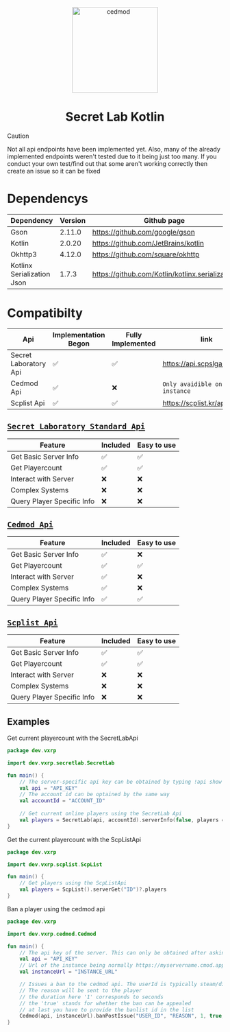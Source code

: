 <div align="center">
  <img src="https://www.giantbomb.com/a/uploads/scale_medium/35/359560/2960939-logo_stylized.png" width="200" height="200" alt="cedmod" title="cedmod"/>    
  <h1>Secret Lab Kotlin</h1>
</div>

> [!CAUTION]
> Not all api endpoints have been implemented yet.
> Also, many of the already implemented endpoints weren't tested due to it being just too many.
> If you conduct your own test/find out that some aren't working correctly then create an issue so it can be fixed

# Dependencys
| Dependency                 | Version | Github page                                     |
|----------------------------|---------|-------------------------------------------------|
| Gson                       | 2.11.0  | https://github.com/google/gson                  |
| Kotlin                     | 2.0.20  | https://github.com/JetBrains/kotlin             |
| Okhttp3                    | 4.12.0  | https://github.com/square/okhttp                |
| Kotlinx Serialization Json | 1.7.3   | https://github.com/Kotlin/kotlinx.serialization |


# Compatibilty

| Api                   | Implementation Begon | Fully Implemented  | link                         | Documentation Entry                                                                           |
|-----------------------|----------------------|--------------------|------------------------------|-----------------------------------------------------------------------------------------------|
| Secret Laboratory Api | :white_check_mark:   | :white_check_mark: | https://api.scpslgame.com/   | [existing entry](https://github.com/Vxrpenter/Cedmod-Api-Kotlin/wiki/SecretLab-Api-Endpoints) |
| Cedmod Api            | :white_check_mark:   | :x:                | `Only avaidible on instance` | [existing entry](https://github.com/Vxrpenter/Cedmod-Api-Kotlin/wiki/Cedmod-Api-Endpoints)    |
| Scplist Api           | :white_check_mark:   | :white_check_mark: | https://scplist.kr/api       | [existing entry](https://github.com/Vxrpenter/Cedmod-Api-Kotlin/wiki/Scplist-Api-Endpoints)   |

## [`Secret Laboratory Standard Api`](https://github.com/Vxrpenter/Cedmod-Api-Kotlin/wiki/SecretLab-Api-Endpoints)
| Feature                    | Included           | Easy to use        |
|----------------------------|--------------------|--------------------|
| Get Basic Server Info      | :white_check_mark: | :white_check_mark: |
| Get Playercount            | :white_check_mark: | :white_check_mark: |
| Interact with Server       | :x:                | :x:                |
| Complex Systems            | :x:                | :x:                |
| Query Player Specific Info | :x:                | :x:                |

## [`Cedmod Api`](https://github.com/Vxrpenter/Cedmod-Api-Kotlin/wiki/Cedmod-Api-Endpoints)
| Feature                    | Included           | Easy to use        |
|----------------------------|--------------------|--------------------|
| Get Basic Server Info      | :white_check_mark: | :x: |
| Get Playercount            | :white_check_mark: | :white_check_mark: |
| Interact with Server       | :white_check_mark: | :x:                |
| Complex Systems            | :white_check_mark: | :x:                |
| Query Player Specific Info | :white_check_mark: | :white_check_mark: |


## [`Scplist Api`](https://github.com/Vxrpenter/Cedmod-Api-Kotlin/wiki/Scplist-Api-Endpoints)
| Feature                    | Included           | Easy to use        |
|----------------------------|--------------------|--------------------|
| Get Basic Server Info      | :white_check_mark: | :white_check_mark: |
| Get Playercount            | :white_check_mark: | :white_check_mark: |
| Interact with Server       | :x:                | :x:                |
| Complex Systems            | :x:                | :x:                |
| Query Player Specific Info | :x:                | :x:                |

## Examples

Get current playercount with the SecretLabApi
```kotlin
package dev.vxrp

import dev.vxrp.secretlab.SecretLab

fun main() {
    // The server-specific api key can be obtained by typing !api show into the server console
    val api = "API_KEY"
    // The account id can be optained by the same way
    val accountId = "ACCOUNT_ID"
    
    // Get current online players using the SecretLab Api
    val players = SecretLab(api, accountId).serverInfo(false, players = true)?.servers?.get(0)?.players
}
```

Get the current playercount with the ScpListApi
```kotlin
package dev.vxrp

import dev.vxrp.scplist.ScpList

fun main() {
    // Get players using the ScpListApi
    val players = ScpList().serverGet("ID")?.players
}
```

Ban a player using the cedmod api
```kotlin
package dev.vxrp

import dev.vxrp.cedmod.Cedmod

fun main() {
    // The api key of the server. This can only be obtained after asking cedmod staff to active it for the specific instance
    val api = "API_KEY"
    // Url of the instance being normally https://myservername.cmod.app
    val instanceUrl = "INSTANCE_URL"

    // Issues a ban to the cedmod api. The userId is typically steam/discord id with @steam or @discord attached.
    // The reason will be sent to the player
    // the duration here '1' corresponds to seconds
    // the 'true' stands for whether the ban can be appealed
    // at last you have to provide the banlist id in the list
    Cedmod(api, instanceUrl).banPostIssue("USER_ID", "REASON", 1, true, listOf(1111))
}
```
